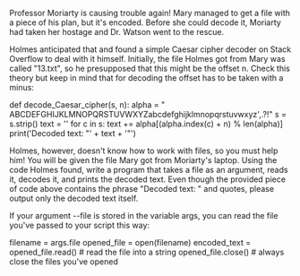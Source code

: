Professor Moriarty is causing trouble again! Mary managed to get a file with a piece of his plan, but it's encoded. Before she could decode it, Moriarty had taken her hostage and Dr. Watson went to the rescue.

Holmes anticipated that and found a simple Caesar cipher decoder on Stack Overflow to deal with it himself. Initially, the file Holmes got from Mary was called "13.txt", so he presupposed that this might be the offset n. Check this theory but keep in mind that for decoding the offset has to be taken with a minus:

def decode_Caesar_cipher(s, n):
    alpha = " ABCDEFGHIJKLMNOPQRSTUVWXYZabcdefghijklmnopqrstuvwxyz',.?!"
    s = s.strip()
    text = ''
    for c in s:
        text += alpha[(alpha.index(c) + n) % len(alpha)]
    print('Decoded text: "' + text + '"')

Holmes, however, doesn't know how to work with files, so you must help him! You will be given the file Mary got from Moriarty's laptop. Using the code Holmes found, write a program that takes a file as an argument, reads it, decodes it, and prints the decoded text. Even though the provided piece of code above contains the phrase "Decoded text: " and quotes, please output only the decoded text itself.

If your argument --file is stored in the variable args, you can read the file you've passed to your script this way:

filename = args.file
opened_file = open(filename)
encoded_text = opened_file.read()  # read the file into a string
opened_file.close()  # always close the files you've opened
